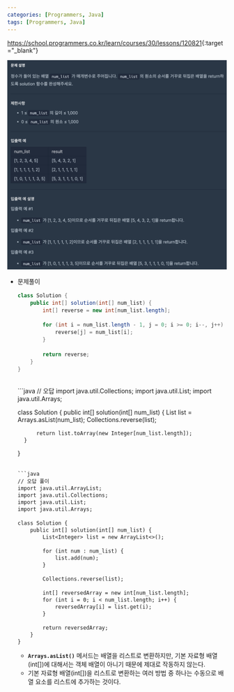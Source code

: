 ```yaml
---
categories: [Programmers, Java]
tags: [Programmers, Java] 
---
```


<https://school.programmers.co.kr/learn/courses/30/lessons/120821>{:target="_blank"}

![문제](/assets/img/programmers/java/%EB%B0%B0%EC%97%B4_%EB%92%A4%EC%A7%91%EA%B8%B0.png)

- 문제풀이
    
    ```java
    class Solution {
        public int[] solution(int[] num_list) {
            int[] reverse = new int[num_list.length];
            
            for (int i = num_list.length - 1, j = 0; i >= 0; i--, j++) {
                reverse[j] = num_list[i];   
            }         
        
            return reverse;
        }
    }
    ```
    
  <br>
    ```java
    // 오답
    import java.util.Collections;
    import java.util.List;
    import java.util.Arrays;
    
    class Solution {
        public int[] solution(int[] num_list) {
            List<Integer> list = Arrays.asList(num_list);
            Collections.reverse(list);
            
            return list.toArray(new Integer[num_list.length]);
        }
            
    }
    ```
    
    ```java
    // 오답 풀이
    import java.util.ArrayList;
    import java.util.Collections;
    import java.util.List;
    import java.util.Arrays;
    
    class Solution {
        public int[] solution(int[] num_list) {
            List<Integer> list = new ArrayList<>();
            
            for (int num : num_list) {
                list.add(num);
            }
            
            Collections.reverse(list);
            
            int[] reversedArray = new int[num_list.length];
            for (int i = 0; i < num_list.length; i++) {
                reversedArray[i] = list.get(i);
            }
            
            return reversedArray;
        }
    }
    ```
    
    - **`Arrays.asList()`** 메서드는 배열을 리스트로 변환하지만, 기본 자료형 배열(int[])에 대해서는 객체 배열이 아니기 때문에 제대로 작동하지 않는다.
    - 기본 자료형 배열(int[])을 리스트로 변환하는 여러 방법 중 하나는 수동으로 배열 요소를 리스트에 추가하는 것이다.